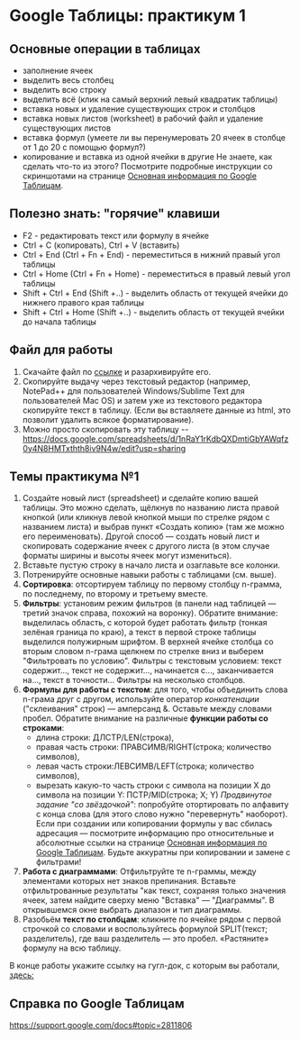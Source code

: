 # Google Таблицы: практикум 1

## Основные операции в таблицах
* заполнение ячеек
* выделить весь столбец
* выделить всю строку
* выделить всё (клик на самый верхний левый квадратик таблицы)
* вставка новых и удаление существующих строк и столбцов
* вставка новых листов (worksheet) в рабочий файл и удаление существующих листов
* вставка формул (умеете ли вы перенумеровать 20 ячеек в столбце от 1 до 20 с помощью формул?)
* копирование и вставка из одной ячейки в другие
Не знаете, как сделать что-то из этого? Посмотрите подробные инструкции со скриншотами на странице [Основная информация по Google Таблицам](https://github.com/ElizavetaKuzmenko/Programming-and-computer-instruments/blob/master/Google-Spreadsheets-basic.md).

## Полезно знать: "горячие" клавиши
* F2 - редактировать текст или формулу в ячейке
* Ctrl + C (копировать), Ctrl + V (вставить)
* Ctrl + End (Ctrl + Fn + End) - переместиться в нижний правый угол таблицы
* Ctrl + Home (Ctrl + Fn + Home) - переместиться в правый левый угол таблицы
* Shift + Ctrl + End (Shift +..) - выделить область от текущей ячейки до нижнего правого края таблицы
* Shift + Ctrl + Home (Shift +..) - выделить область от текущей ячейки до начала таблицы

##  Файл для работы
1. Скачайте файл по [ссылке](http://hseinstruments.wikispaces.com/file/view/3grams-100.txt.zip/561168961/3grams-100.txt.zip) и разархивируйте его.
2. Скопируйте выдачу через текстовый редактор (например, NotePad++ для пользователей Windows/Sublime Text для пользователей Mac OS) и затем уже из текстового редактора скопируйте текст в таблицу. (Если вы вставляете данные из html, это позволит удалить всякое форматирование).
3. Можно просто скопировать эту таблицу -- https://docs.google.com/spreadsheets/d/1nRaY1rKdbQXDmtiGbYAWqfz0y4N8HMTxthth8iv9N4w/edit?usp=sharing

## Темы практикума №1
1. Создайте новый лист (spreadsheet) и сделайте копию вашей таблицы. Это можно сделать, щёлкнув по названию листа правой кнопкой (или кликнув левой кнопкой мыши по стрелке рядом с названием листа) и выбрав пункт «Создать копию» (там же можно его переименовать). 
Другой способ — создать новый лист и скопировать содержание ячеек с другого листа (в этом случае форматы ширины и высоты ячеек могут измениться).
2. Вставьте пустую строку в начало листа и озаглавьте все колонки.
3. Потренируйте основные навыки работы с таблицами (см. выше).
4. **Сортировка**: отсортируем таблицу по первому столбцу n-грамма, по последнему, по второму и третьему вместе.
5. **Фильтры**: установим режим фильтров (в панели над таблицей — третий значок справа, похожий на воронку). Обратите внимание: выделилась область, с которой будет работать фильтр (тонкая зелёная граница по краю), а текст в первой строке таблицы выделился полужирным шрифтом.
В верхней ячейке столбца со вторым словом n-грама щелкнем по стрелке вниз и выберем "Фильтровать по условию".
Фильтры с текстовым условием: текст содержит..., текст не содержит..., начинается с..., заканчивается на..., текст в точности…
Фильтры на несколько столбцов.
6. **Формулы для работы с текстом**: для того, чтобы объединить слова n-грама друг с другом, используйте оператор *конкатенации* ("склеивания" строк) — амперсанд &. Оставьте между словами пробел.
Обратите внимание на различные **функции работы со строками**:
	* длина строки: ДЛСТР/LEN(строка),
	* правая часть строки: ПРАВСИМВ/RIGHT(строка; количество символов),
	* левая часть строки:ЛЕВСИМВ/LEFT(строка; количество символов),
	* вырезать какую-то часть строки с символа на позиции X до символа на позиции Y: ПСТР/MID(строка; X; Y)
*Продвинутое задание "со звёздочкой"*: попробуйте отортировать по алфавиту с конца слова (для этого слово нужно "перевернуть" наоборот).
Если при создании или копировании формулы у вас сбилась адресация — посмотрите информацию про относительные и абсолютные ссылки на странице [Основная информация по Google Таблицам](../master/Google-Spreadsheets-basic.md).
Будьте аккуратны при копировании и замене с фильтрами!
7. **Работа с диаграммами**: Отфильтруйте те n-граммы, между элементами которых нет знаков препинания. Вставьте отфильтрованные результаты "как текст, сохраняя только значения ячеек, затем найдите сверху меню "Вставка" — "Диаграммы". В открывшемся окне выбрать диапазон и тип диаграммы.
8. Разобьём **текст по столбцам**: кликните по ячейке рядом с первой строчкой со словами и воспользуйтесь формулой SPLIT(текст; разделитель), где ваш разделитель — это пробел. «Растяните» формулу на всю таблицу.

В конце работы укажите ссылку на гугл-док, с которым вы работали, [здесь: ](https://docs.google.com/forms/d/e/1FAIpQLSfHCLaXSXy1xTra_AIaIkwqT6T9xapoly9bbo7_b2NkWmt7lw/viewform)

## Справка по Google Таблицам
https://support.google.com/docs#topic=2811806
